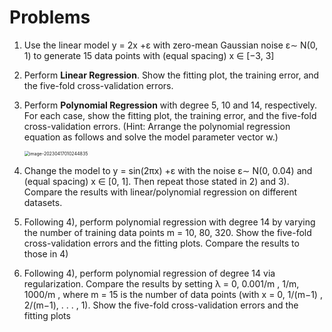 # Problems

1. Use the linear model y = 2x +ε with zero-mean Gaussian noise ε∼ N(0, 1) to generate 15 data points with (equal spacing) x ∈ [−3, 3]

2. Perform **Linear Regression**. Show the fitting plot, the training error, and the five-fold cross-validation errors.

3. Perform **Polynomial Regression** with degree 5, 10 and 14, respectively. For each case, show the fitting plot, the training error, and the five-fold cross-validation errors. (Hint: Arrange the polynomial regression equation as follows and solve the model parameter vector w.)

   <img src="/home/kase/.config/Typora/typora-user-images/image-20230417010244835.png" alt="image-20230417010244835" style="zoom: 50%;" />

4. Change the model to y = sin(2πx) +ε with the noise ε∼ N(0, 0.04) and (equal spacing) x ∈ [0, 1]. Then repeat those stated in 2) and 3). Compare the results with linear/polynomial regression on different datasets.

5. Following 4), perform polynomial regression with degree 14 by varying the number of training data points m = 10, 80, 320. Show the five-fold cross-validation errors and the fitting plots. Compare the results to those in 4)

6. Following 4), perform polynomial regression of degree 14 via regularization. Compare the results by setting λ = 0, 0.001/m , 1/m, 1000/m , where m = 15 is the number of data points (with x = 0, 1/(m−1) , 2/(m−1), . . . , 1). Show the five-fold cross-validation errors and the fitting plots